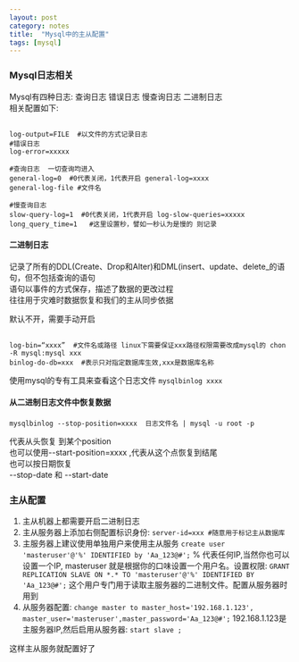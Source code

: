 ```yaml
---
layout: post
category: notes
title:  "Mysql中的主从配置"
tags: [mysql]
---
```


### Mysql日志相关

Mysql有四种日志: 查询日志 错误日志 慢查询日志 二进制日志  
相关配置如下:  
<!-- more -->
~~~

log-output=FILE  #以文件的方式记录日志
#错误日志
log-error=xxxxx  

#查询日志  一切查询均进入
general-log=0  #0代表关闭，1代表开启 general-log=xxxx  
general-log-file #文件名

#慢查询日志
slow-query-log=1  #0代表关闭，1代表开启 log-slow-queries=xxxxx 
long_query_time=1   #这里设置秒，譬如一秒认为是慢的 则记录

~~~

#### 二进制日志

记录了所有的DDL(Create、Drop和Alter)和DML(insert、update、delete_的语句，但不包括查询的语句  
语句以事件的方式保存，描述了数据的更改过程     
往往用于灾难时数据恢复和我们的主从同步依据  

默认不开，需要手动开启  

~~~

log-bin=“xxxx”  #文件名或路径 linux下需要保证xxx路径权限需要改成mysql的 chon -R mysql:mysql xxx
binlog-do-db=xxx  #表示只对指定数据库生效,xxx是数据库名称

~~~

使用mysql的专有工具来查看这个日志文件  `mysqlbinlog xxxx`  

#### 从二进制日志文件中恢复数据

`mysqlbinlog --stop-position=xxxx  日志文件名 | mysql -u root -p`

代表从头恢复 到某个position  
也可以使用--start-position=xxxx ,代表从这个点恢复到结尾  
也可以按日期恢复  
--stop-date 和 --start-date

### 主从配置

1. 主从机器上都需要开启二进制日志  
2. 主从服务器上添加右侧配置标识身份: `server-id=xxx #随意用于标记主从数据库`
3. 主服务器上建议使用单独用户来使用主从服务 `create user 'masteruser'@'%' IDENTIFIED by 'Aa_123@#';`
   % 代表任何IP,当然你也可以设置一个IP, masteruser 就是根据你的口味设置一个用户名。设置权限: `GRANT REPLICATION SLAVE ON *.* TO 'masteruser'@'%' IDENTIFIED BY  'Aa_123@#';`
   这个用户专门用于读取主服务器的二进制文件。配置从服务器时用到
4. 从服务器配置: `change master to master_host='192.168.1.123', master_user='masteruser',master_password='Aa_123@#';` 192.168.1.123是主服务器IP,然后启用从服务器:
   ` start slave ; `

这样主从服务就配置好了
